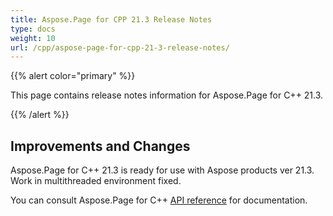```yaml
---
title: Aspose.Page for CPP 21.3 Release Notes
type: docs
weight: 10
url: /cpp/aspose-page-for-cpp-21-3-release-notes/
---
```


{{% alert color="primary" %}}

This page contains release notes information for Aspose.Page for C++ 21.3.

{{% /alert %}}
## **Improvements and Changes**
Aspose.Page for C++ 21.3 is ready for use with Aspose products ver 21.3. Work in multithreaded environment fixed.


You can consult Aspose.Page for C++ [API reference](https://reference.aspose.com/cpp/page/) for documentation.
